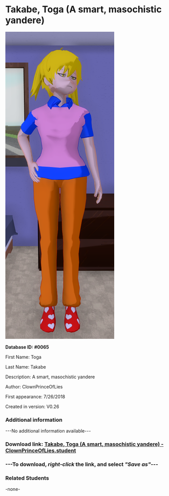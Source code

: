 # Takabe, Toga (A smart, masochistic yandere)

<img src="../../Files/Images/Takabe, Toga (A smart, masochistic yandere).png" title="Takabe, Toga (A smart, masochistic yandere) - ClownPrinceOfLies">

**Database ID: #0065**

First Name: Toga

Last Name: Takabe

Description: A smart, masochistic yandere

Author: ClownPrinceOfLies

First appearance: 7/26/2018

Created in version: V0.26

### Additional information

---No additional information available---

### Download link: <a href="https://raw.githubusercontent.com/Arbiter1223/Daigaku-Gurashi-Custom-Students/master/Files/Student%20Files/Takabe%2C%20Toga%20(A%20smart%2C%20masochistic%20yandere)%20-%20ClownPrinceOfLies.student">Takabe, Toga (A smart, masochistic yandere) - ClownPrinceOfLies.student</a>

### ---**To download, _right-click_ the link, and select _"Save as"_**---

### Related Students

-none-
